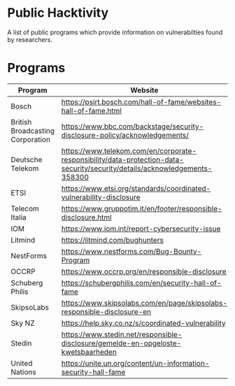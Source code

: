 # Public Hacktivity

A list of public programs which provide information on vulnerabilties found by researchers.

# Programs
| Program | Website |
|--------------|-----------|
| Bosch | https://psirt.bosch.com/hall-of-fame/websites-hall-of-fame.html |
| British Broadcasting Corporation | https://www.bbc.com/backstage/security-disclosure-policy/acknowledgements/ |
| Deutsche Telekom | https://www.telekom.com/en/corporate-responsibility/data-protection-data-security/security/details/acknowledgements-358300 |
| ETSI | https://www.etsi.org/standards/coordinated-vulnerability-disclosure |
| Telecom Italia | https://www.gruppotim.it/en/footer/responsible-disclosure.html |
| IOM | https://www.iom.int/report-cybersecurity-issue |
| Litmind | https://litmind.com/bughunters |
| NestForms | https://www.nestforms.com/Bug-Bounty-Program |
| OCCRP | https://www.occrp.org/en/responsible-disclosure |
| Schuberg Philis | https://schubergphilis.com/en/security-hall-of-fame |
| SkipsoLabs | https://www.skipsolabs.com/en/page/skipsolabs-responsible-disclosure-en |
| Sky NZ | https://help.sky.co.nz/s/coordinated-vulnerability |
| Stedin | https://www.stedin.net/responsible-disclosure/gemelde-en-opgeloste-kwetsbaarheden |
| United Nations | https://unite.un.org/content/un-information-security-hall-fame |
